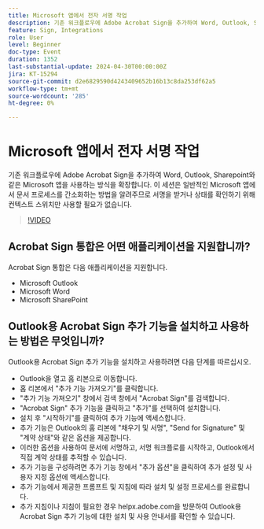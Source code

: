 ```yaml
---
title: Microsoft 앱에서 전자 서명 작업
description: 기존 워크플로우에 Adobe Acrobat Sign을 추가하여 Word, Outlook, Sharepoint와 같은 Microsoft 앱을 사용하는 방식을 확장합니다.
feature: Sign, Integrations
role: User
level: Beginner
doc-type: Event
duration: 1352
last-substantial-update: 2024-04-30T00:00:00Z
jira: KT-15294
source-git-commit: d2e6829590d4243409652b16b13c8da253df62a5
workflow-type: tm+mt
source-wordcount: '285'
ht-degree: 0%

---
```



# Microsoft 앱에서 전자 서명 작업

기존 워크플로우에 Adobe Acrobat Sign을 추가하여 Word, Outlook, Sharepoint와 같은 Microsoft 앱을 사용하는 방식을 확장합니다. 이 세션은 일반적인 Microsoft 앱에서 문서 프로세스를 간소화하는 방법을 알려주므로 서명을 받거나 상태를 확인하기 위해 컨텍스트 스위치만 사용할 필요가 없습니다.

>[!VIDEO](https://video.tv.adobe.com/v/3428185/?learn=on)

## Acrobat Sign 통합은 어떤 애플리케이션을 지원합니까?

Acrobat Sign 통합은 다음 애플리케이션을 지원합니다.

* Microsoft Outlook
* Microsoft Word
* Microsoft SharePoint

## Outlook용 Acrobat Sign 추가 기능을 설치하고 사용하는 방법은 무엇입니까?

Outlook용 Acrobat Sign 추가 기능을 설치하고 사용하려면 다음 단계를 따르십시오.

* Outlook을 열고 홈 리본으로 이동합니다.
* 홈 리본에서 &quot;추가 기능 가져오기&quot;를 클릭합니다.
* &quot;추가 기능 가져오기&quot; 창에서 검색 창에서 &quot;Acrobat Sign&quot;를 검색합니다.
* &quot;Acrobat Sign&quot; 추가 기능을 클릭하고 &quot;추가&quot;를 선택하여 설치합니다.
* 설치 후 &quot;시작하기&quot;를 클릭하여 추가 기능에 액세스합니다.
* 추가 기능은 Outlook의 홈 리본에 &quot;채우기 및 서명&quot;, &quot;Send for Signature&quot; 및 &quot;계약 상태&quot;와 같은 옵션을 제공합니다.
* 이러한 옵션을 사용하여 문서에 서명하고, 서명 워크플로를 시작하고, Outlook에서 직접 계약 상태를 추적할 수 있습니다.
* 추가 기능을 구성하려면 추가 기능 창에서 &quot;추가 옵션&quot;을 클릭하여 추가 설정 및 사용자 지정 옵션에 액세스합니다.
* 추가 기능에서 제공한 프롬프트 및 지침에 따라 설치 및 설정 프로세스를 완료합니다.
* 추가 지침이나 지침이 필요한 경우 helpx.adobe.com을 방문하여 Outlook용 Acrobat Sign 추가 기능에 대한 설치 및 사용 안내서를 확인할 수 있습니다.